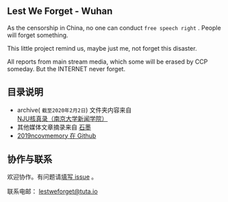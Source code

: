 ## Lest We Forget - Wuhan

As the censorship in China, no one can conduct `free speech right` . People will forget something.

This little project remind us, maybe just me, not forget this disaster.

All reports from main stream media, which some will be erased by CCP someday. But the INTERNET never forget. 


## 目录说明

- archive( `截至2020年2月2日`) 文件夹内容来自 [NJU核真录（南京大学新闻学院）]( https://pan.baidu.com/s/1ai7pQQAO0ap_rOVjRWFWWg)
- 其他媒体文章摘录来自 [石墨](https://shimo.im/docs/2d05dce1eaa743c7/read  )
- [2019ncovmemory 在 Github]( https://github.com/2019ncovmemory/nCovMemory) 

## 协作与联系

欢迎协作。有问题请[填写 issue](https://github.com/lestweforget/wuhan2019/issues/new) 。

联系电邮： lestweforget@tuta.io

